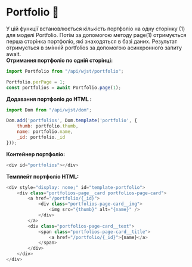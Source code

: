 # Portfolio 📸
У цій функції встановлюється кількість портфоліо на одну сторінку (1) для моделі Portfolio. Потім за допомогою методу page(1) отримується перша сторінка портфоліо, які знаходяться в базі даних. Результат отримується в змінній portfolios за допомогою асинхронного запиту await.<br >
**Отримання портфоліо по одній сторінці:**
```javascript
import Portfolio from "/api/wjst/portfolio";

Portfolio.perPage = 1;
const portfolios = await Portfolio.page(1);
```
**Додавання портфоліо до HTML :**
```javascript
import Dom from "/api/wjst/dom";

Dom.add('portfolios', Dom.template('portfolio', {
	thumb: portfolio.thumb,
	name: portfolio.name,
	_id: portfolio._id
}));
```
**Контейнер портфоліо:**
```javascript
<div id="portfolios"></div>
```
**Темплейт портфоліо HTML:**
```javascript
<div style="display: none;" id="template-portfolio">
	<div class="portfolios-page__card portfolios-page-card">
		<a href="/portfolio/{_id}">
			<div class="portfolios-page-card__img">
				<img src="{thumb}" alt="{name}" />
			</div>
		</a>
		<div class="portfolios-page-card__text">
			<span class="portfolios-page-card__title">
				<a href="/portfolio/{_id}">{name}</a>
			</span>
		</div>
	</div>
</div>
```

